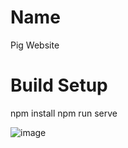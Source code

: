 # Name
Pig Website

# Build Setup
npm install
npm run serve

![image](https://user-images.githubusercontent.com/39610621/115389071-39088180-a20f-11eb-9b3a-f417c4b5aef3.png)


